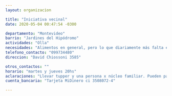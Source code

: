 ```yaml
---
layout: organizacion

title: "Iniciativa vecinal"
date: 2020-05-04 00:47:54 -0300

departamento: "Montevideo"
barrio: "Jardines del Hipódromo"
actividades: "Olla"
necesidades: "Alimentos en general, pero lo que diariamente más falta es carne, frutas/verduras y pan."
telefono_contacto: "099734480"
direccion: "David Chiossoni 3585"

otros_contactos: ""
horario: "martes y jueves 20hs"
aclaraciones: "Llevar tupper y una persona x núcleo familiar. Pueden pasar a buscar donaciones"
cuenta_bancaria: "Tarjeta MiDinero ci 3508072-4"

---
```

